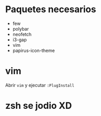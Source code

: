 # Paquetes necesarios

- few
- polybar
- neofetch
- i3-gap
- vim 
- papirus-icon-theme

# vim

Abrir `vim` y ejecutar `:PlugInstall`

# zsh se jodio XD

